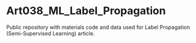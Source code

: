 # Art038_ML_Label_Propagation
Public repository with materials code and data used for Label Propagation (Semi-Supervised Learning) article. 
